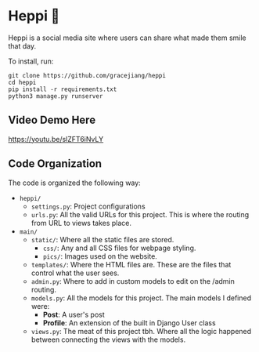 # Heppi 🌻

Heppi is a social media site where users can share what made them smile that day.

To install, run:

```
git clone https://github.com/gracejiang/heppi
cd heppi
pip install -r requirements.txt
python3 manage.py runserver
```



## Video Demo Here

https://youtu.be/slZFT6iNvLY



## Code Organization

The code is organized the following way:

* ```heppi/```
  * ```settings.py```: Project configurations
  * ```urls.py```: All the valid URLs for this project. This is where the routing from URL to views takes place.
* ```main/```
  * ```static/```: Where all the static files are stored.
    * ```css/```: Any and all CSS files for webpage styling.
    * ```pics/```: Images used on the website.
  * ```templates/```: Where the HTML files are. These are the files that control what the user sees.
  * ```admin.py```: Where to add in custom models to edit on the /admin routing.
  * ```models.py```: All the models for this project. The main models I defined were: 
    * **Post**: A user's post
    * **Profile**: An extension of the built in Django User class
  * ```views.py```: The meat of this project tbh. Where all the logic happened between connecting the views with the models.